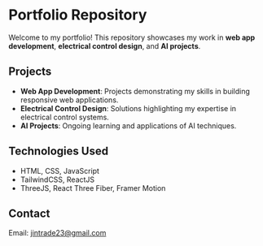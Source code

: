 # Portfolio Repository

Welcome to my portfolio! This repository showcases my work in **web app development**, **electrical control design**, and **AI projects**.

## Projects

- **Web App Development**: Projects demonstrating my skills in building responsive web applications.
- **Electrical Control Design**: Solutions highlighting my expertise in electrical control systems.
- **AI Projects**: Ongoing learning and applications of AI techniques.

## Technologies Used

- HTML, CSS, JavaScript
- TailwindCSS, ReactJS
- ThreeJS, React Three Fiber, Framer Motion

## Contact

Email: [jintrade23@gmail.com](mailto:jintrade23@gmail.com)
